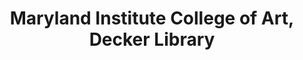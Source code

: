 ---
layout: repo
title: "Maryland Institute College of Art, Decker Library"
id: 1749
permalink: repos/1749/
---